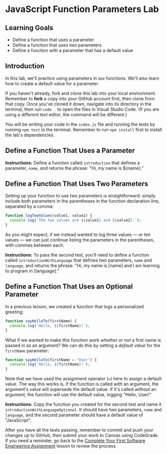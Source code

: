 # JavaScript Function Parameters Lab

## Learning Goals

- Define a function that uses a parameter
- Define a function that uses two parameters
- Define a function with a parameter that has a default value

## Introduction

In this lab, we'll practice using parameters in our functions. We'll also learn
how to create a default value for a parameter.

If you haven't already, fork and clone this lab into your local environment.
Remember to **fork** a copy into your GitHub account first, then clone from that
copy. Once you've cloned it down, navigate into its directory in the terminal,
then run `code .` to open the files in Visual Studio Code. (If you are using a
different text editor, the command will be different.)

You will be writing your code in the `index.js` file and running the tests by
running `npm test` in the terminal. Remember to run `npm install` first to
install the lab's dependencies.

## Define a Function That Uses a Parameter

**Instructions:** Define a function called `introduction` that defines a
parameter, `name`, and returns the phrase: "Hi, my name is ${name}."

## Define a Function That Uses Two Parameters

Setting up your function to use two parameters is straightforward: simply
include both parameters in the parentheses in the function declaration line,
separated by a comma:

```js
function logTwoValues(value1, value2) {
  console.log(`The two values are ${value1} and ${value2}.`);
}
```

As you might expect, if we instead wanted to log three values — or ten
values — we can just continue listing the parameters in the parentheses,
with commas between each.

**Instructions:** To pass the second test, you'll need to define a function
called `introductionWithLanguage` that defines two parameters, `name` and
`language`, and returns the phrase: "Hi, my name is [name] and I am learning to
program in [language]."

## Define a Function That Uses an Optional Parameter

In a previous lesson, we created a function that logs a personalized greeting:

```js
function sayHelloTo(firstName) {
  console.log(`Hello, ${firstName}!`);
}
```

What if we wanted to make this function work _whether or not_ a first name is
passed in as an argument? We can do this by setting a _default value_ for the
`firstName` parameter:

```js
function sayHelloTo(firstName = "User") {
  console.log(`Hello, ${firstName}!`);
}
```

Note that we have used the assignment operator (`=`) here to assign a default
value. The way this works is, if the function is called _with_ an argument, the
argument's value will supersede the default value. If it's called _without_ an
argument, the function will use the default value, logging "Hello, User!"

**Instructions:** Copy the function you created for the second test and name it
`introductionWithLanguageOptional`. It should have two parameters, `name` and
`language`, and the second parameter should have a default value of
"JavaScript".

After you have all the tests passing, remember to commit and push your changes
up to GitHub, then submit your work to Canvas using CodeGrade. If you need a
reminder, go back to the [Complete Your First Software Engineering
Assignment][complete-assignment] lesson to review the process.

[complete-assignment]: https://github.com/learn-co-curriculum/phase-0-completing-assignments-codegrade
